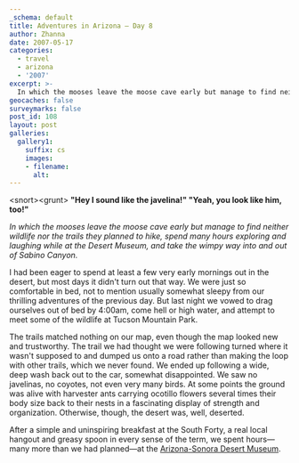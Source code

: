 ```yaml
---
_schema: default
title: Adventures in Arizona — Day 8
author: Zhanna
date: 2007-05-17
categories:
  - travel
  - arizona
  - '2007'
excerpt: >- 
  In which the mooses leave the moose cave early but manage to find neither wildlife nor the trails they planned to hike, spend many hours exploring and laughing while at the Desert Museum, and take the wimpy way into and out of Sabino Canyon.
geocaches: false
surveymarks: false
post_id: 108
layout: post     
galleries:
  gallery1:
    suffix: cs
    images: 
    - filename: 
      alt:                       
---
```


&lt;snort&gt;&lt;grunt&gt; **"Hey I sound like the javelina!"  "Yeah, you look like him, too!"**

_In which the mooses leave the moose cave early but manage to find neither wildlife nor the trails they planned to hike, spend many hours exploring and laughing while at the Desert Museum, and take the wimpy way into and out of Sabino Canyon._

I had been eager to spend at least a few very early mornings out in the desert, but most days it didn't turn out that way.  We were just so comfortable in bed, not to mention usually somewhat sleepy from our thrilling adventures of the previous day.  But last night we vowed to drag ourselves out of bed by 4:00am, come hell or high water, and attempt to meet some of the wildlife at Tucson Mountain Park.

The trails matched nothing on our map, even though the map looked new and trustworthy.  The trail we had thought we were following turned where it wasn't supposed to and dumped us onto a road rather than making the loop with other trails, which we never found.  We ended up following a wide, deep wash back out to the car, somewhat disappointed.  We saw no javelinas, no coyotes, not even very many birds.  At some points the ground was alive with harvester ants carrying ocotillo flowers several times their body size back to their nests in a fascinating display of strength and organization.  Otherwise, though, the desert was, well, deserted.

After a simple and uninspiring breakfast at the South Forty, a real local hangout and greasy spoon in every sense of the term, we spent hours—many more than we had planned—at the [Arizona-Sonora Desert Museum](http://www.desertmuseum.org/).  

<!-- Quick visit and tram ride at Sabino Canyon, dinner at Mi Nidito after a long wait.  Breakfast: scrambled eggs, bacon, toast; pancakes and sausage links (R).  Museum: limeade (toilet water?!).  Dinner: cheese and green chili tostada, enchilada with red meat filling (R); flautas.  Remember "huge" family. -->